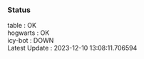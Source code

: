### Status


table : OK  
hogwarts : OK  
icy-bot : DOWN  
Latest Update : 2023-12-10 13:08:11.706594
